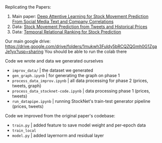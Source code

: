 Replicating the Papers:
1. Main paper: [Deep Attentive Learning for Stock Movement Prediction From Social Media Text and Company Correlations](https://aclanthology.org/2020.emnlp-main.676.pdf)
2. Data: [Stock Movement Prediction from Tweets and Historical Prices](https://aclanthology.org/P18-1183.pdf)
3. Data: [Temporal Relational Ranking for Stock Prediction](https://arxiv.org/pdf/1809.09441)

Our main google drive: https://drive.google.com/drive/folders/1mukwh3Fuldy5bRCQZQGmh0G1ZgaJe1yx?usp=sharing
You should be able to run the colab there

Code we wrote and data we generated ourselves
- `improv_data/` | the dataset we generated
- `gen_graph.ipynb` | for generating the graph on phase 1
- `process_data_improv.ipynb` | all data processing for phase 2 (prices, tweets, graph) 
- `process_data_stocknet-code.ipynb` | data processing phase 1 (prices, tweets) 
- `run_datapipe.ipynb` | running StockNet's train-test generator pipeline (prices, tweets)

Code we improved from the original paper's codebase:
- `train.py` | added feature to save model weight and per-epoch data 
- `train_local`
- `model.py` | added layernorm and residual layer
